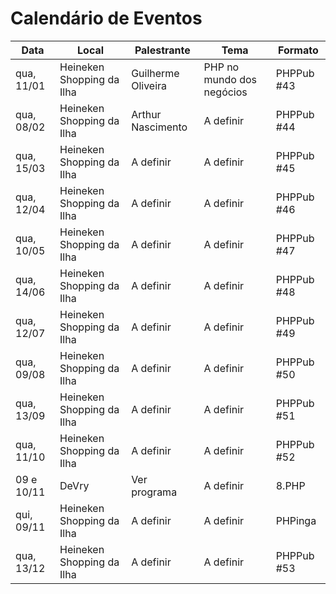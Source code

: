 Calendário de Eventos
=====================


| Data       	| Local     	| Palestrante          	| Tema                      	| Formato                   	|
|------------	|-----------	|----------------------	|-----------------------------	|---------------------------	|
| qua, 11/01 	| Heineken Shopping da Ilha | Guilherme Oliveira   	| PHP no mundo dos negócios    	| PHPPub #43                 	|
| qua, 08/02 	| Heineken Shopping da Ilha | Arthur Nascimento    	| A definir                 	| PHPPub #44                 	|
| qua, 15/03 	| Heineken Shopping da Ilha | A definir         	| A definir                 	| PHPPub #45                 	|
| qua, 12/04 	| Heineken Shopping da Ilha | A definir         	| A definir                 	| PHPPub #46                 	|
| qua, 10/05 	| Heineken Shopping da Ilha | A definir         	| A definir                 	| PHPPub #47                 	|
| qua, 14/06 	| Heineken Shopping da Ilha | A definir         	| A definir                 	| PHPPub #48                 	|
| qua, 12/07 	| Heineken Shopping da Ilha | A definir         	| A definir                 	| PHPPub #49                 	|
| qua, 09/08 	| Heineken Shopping da Ilha | A definir         	| A definir                 	| PHPPub #50                 	|
| qua, 13/09 	| Heineken Shopping da Ilha | A definir         	| A definir                 	| PHPPub #51                 	|
| qua, 11/10 	| Heineken Shopping da Ilha | A definir         	| A definir                 	| PHPPub #52                 	|
| 09 e 10/11    | DeVry                 	| Ver programa         	| A definir                 	| 8.PHP                     	|
| qui, 09/11  	| Heineken Shopping da Ilha | A definir         	| A definir                 	| PHPinga                    	|
| qua, 13/12 	| Heineken Shopping da Ilha | A definir         	| A definir                 	| PHPPub #53                 	|
